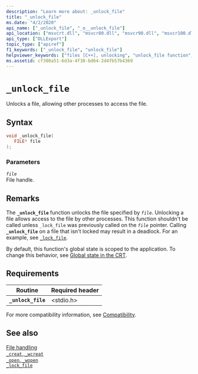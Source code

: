 ```yaml
---
description: "Learn more about: _unlock_file"
title: "_unlock_file"
ms.date: "4/2/2020"
api_name: ["_unlock_file", "_o__unlock_file"]
api_location: ["msvcrt.dll", "msvcr80.dll", "msvcr90.dll", "msvcr100.dll", "msvcr100_clr0400.dll", "msvcr110.dll", "msvcr110_clr0400.dll", "msvcr120.dll", "msvcr120_clr0400.dll", "ucrtbase.dll", "api-ms-win-crt-filesystem-l1-1-0.dll", "api-ms-win-crt-private-l1-1-0.dll"]
api_type: ["DLLExport"]
topic_type: ["apiref"]
f1_keywords: ["_unlock_file", "unlock_file"]
helpviewer_keywords: ["files [C++], unlocking", "unlock_file function", "_unlock_file function", "unlocking files"]
ms.assetid: cf380a51-6d3a-4f38-bd64-2d4fb57b4369
---
```

# `_unlock_file`

Unlocks a file, allowing other processes to access the file.

## Syntax

```C
void _unlock_file(
   FILE* file
);
```

### Parameters

*`file`*\
File handle.

## Remarks

The **`_unlock_file`** function unlocks the file specified by *`file`*. Unlocking a file allows access to the file by other processes. This function shouldn't be called unless `_lock_file` was previously called on the *`file`* pointer. Calling **`_unlock_file`** on a file that isn't locked may result in a deadlock. For an example, see [`_lock_file`](lock-file.md).

By default, this function's global state is scoped to the application. To change this behavior, see [Global state in the CRT](../global-state.md).

## Requirements

| Routine | Required header |
|---|---|
| **`_unlock_file`** | \<stdio.h> |

For more compatibility information, see [Compatibility](../compatibility.md).

## See also

[File handling](../file-handling.md)\
[`_creat`, `_wcreat`](creat-wcreat.md)\
[`_open`, `_wopen`](open-wopen.md)\
[`_lock_file`](lock-file.md)
